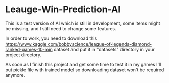 # Leauge-Win-Prediction-AI

This is a test version of AI which is still in development, some items might be missing, and I still need to change some features.

In order to work, you need to download this <https://www.kaggle.com/bobbyscience/league-of-legends-diamond-ranked-games-10-min> dataset and put it in "datasets" directory in your project directory.

As soon as I finish this project and get some time to test it in my games I'll put pickle file with trained model so downloading dataset won't be required anymore.
